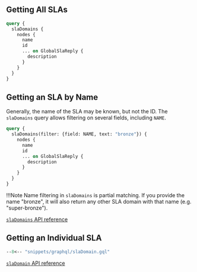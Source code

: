 ## Getting All SLAs 
```graphql
query {
  slaDomains {
    nodes {
      name
      id
      ... on GlobalSlaReply {
        description
      }
    }
  }
}
```

## Getting an SLA by Name
Generally, the name of the SLA may be known, but not the ID. The `slaDomains` query allows filtering on several fields, including `NAME`.
```graphql
query {
  slaDomains(filter: {field: NAME, text: "bronze"}) {
    nodes {
      name
      id
      ... on GlobalSlaReply {
        description
      }
    }
  }
}
```
!!!Note
    Name filtering in `slaDomains` is partial matching. If you provide the name "bronze", it will also return any other SLA domain with that name (e.g. "super-bronze").

[`slaDomains` API reference](https://gqldocstesting.s3-website-us-west-2.amazonaws.com/queries/slaDomains)


## Getting an Individual SLA
```graphql
--8<-- "snippets/graphql/slaDomain.gql"
```

[`slaDomain` API reference](https://gqldocstesting.s3-website-us-west-2.amazonaws.com/queries/slaDomain)